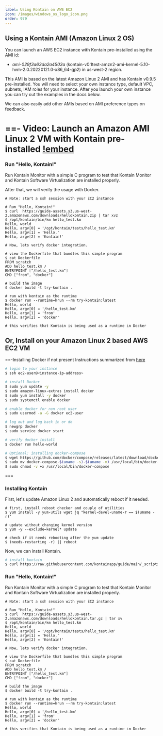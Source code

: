 ```yaml
---
label: Using Kontain on AWS EC2
icon: /images/windows_os_logo_icon.png
order: 979
---
```


## Using a Kontain AMI (Amazon Linux 2 OS)
You can launch an AWS EC2 instance with Kontain pre-installed using the AMI id: 
- *ami-029f3a63da2a4503a* (kontain-v0.1test-amzn2-ami-kernel-5.10-hvm-2.0.20220121.0-x86_64-gp2) in us-west-2 region.

This AMI is based on the latest Amazon Linux 2 AMI and has Kontain v0.9.5 pre-installed.  You will need to select your own instance type, default VPC, subnets, IAM roles for your instance.  After you launch your own instance you can try out the examples in the docs below.

We can also easily add other AMIs based on AMI preference types on feedback.

==- Video: Launch an Amazon AMI Linux 2 VM with Kontain pre-installed
[!embed](https://youtu.be/YX8sUiFyb2k)
===

### Run "Hello, Kontain!"
Run Kontain Monitor with a simple C program to test that Kontain Monitor and Kontain Software Virtualization are installed properly.

After that, we will verify the usage with Docker.

```shell
# Note: start a ssh session with your EC2 instance

# Run "Hello, Kontain!"
$ curl  https://guide-assets.s3.us-west-2.amazonaws.com/downloads/hellokontain.zip | tar xvz
$ /opt/kontain/bin/km hello_test.km
Hello, world
Hello, argv[0] = '/opt/kontain/tests/hello_test.km'
Hello, argv[1] = 'Hello,'
Hello, argv[2] = 'Kontain!'

# Now, lets verify docker integration.

# view the Dockerfile that bundles this simple program
$ cat Dockerfile
FROM scratch
ADD hello_test.km /
ENTRYPOINT ["/hello_test.km"]
CMD ["from", "docker"]

# build the image
$ docker build -t try-kontain .

# run with kontain as the runtime
$ docker run --runtime=krun --rm try-kontain:latest
Hello, world
Hello, argv[0] = '/hello_test.km'
Hello, argv[1] = 'from'
Hello, argv[2] = 'docker'

# this verifies that Kontain is being used as a runtime in Docker
```

## Or, Install on your Amazon Linux 2 based AWS EC2 VM

==-Installing Docker if not present
Instructions summarized from [here](https://docs.aws.amazon.com/AmazonECS/latest/developerguide/docker-basics.html)

```bash
# login to your instance
$ ssh ec2-user@<instance-ip-address>

# install Docker
$ sudo yum update -y
$ sudo amazon-linux-extras install docker
$ sudo yum install -y docker
$ sudo systemctl enable docker

# enable docker for non root user
$ sudo usermod -a -G docker ec2-user

# log out and log back in or do
$ newgrp docker
$ sudo service docker start

# verify docker install
$ docker run hello-world

# Optional: installing docker-compose
$ wget https://github.com/docker/compose/releases/latest/download/docker-compose-$(uname -s)-$(uname -m)
$ sudo mv docker-compose-$(uname -s)-$(uname -m) /usr/local/bin/docker-compose
$ sudo chmod -v +x /usr/local/bin/docker-compose
```
===

### Installing Kontain
First, let's update Amazon Linux 2 and automatically reboot if it needed.

```
# first, install reboot checker and couple of utilities
$ yum install -y yum-utils wget jq "kernel-devel-uname-r == $(uname -r)"

# update without changing kernel version
$ yum -y --exclude=kernel* update

# check if it needs rebooting after the yum update
$ (needs-restarting -r) || reboot
```

Now, we can install Kontain.

```bash
# install kontain
$ curl https://raw.githubusercontent.com/kontainapp/guide/main/_scripts/kontain_bin_install.sh | sudo bash
```

### Run "Hello, Kontain!"
Run Kontain Monitor with a simple C program to test that Kontain Monitor and Kontain Software Virtualization are installed properly.

```shell
# Note: start a ssh session with your EC2 instance

# Run "Hello, Kontain!"
$ curl  https://guide-assets.s3.us-west-2.amazonaws.com/downloads/hellokontain.tar.gz | tar xv
$ /opt/kontain/bin/km hello_test.km
Hello, world
Hello, argv[0] = '/opt/kontain/tests/hello_test.km'
Hello, argv[1] = 'Hello,'
Hello, argv[2] = 'Kontain!'

# Now, lets verify docker integration.

# view the Dockerfile that bundles this simple program
$ cat Dockerfile
FROM scratch
ADD hello_test.km /
ENTRYPOINT ["/hello_test.km"]
CMD ["from", "docker"]

# build the image
$ docker build -t try-kontain .

# run with kontain as the runtime
$ docker run --runtime=krun --rm try-kontain:latest
Hello, world
Hello, argv[0] = '/hello_test.km'
Hello, argv[1] = 'from'
Hello, argv[2] = 'docker'

# this verifies that Kontain is being used as a runtime in Docker
```
